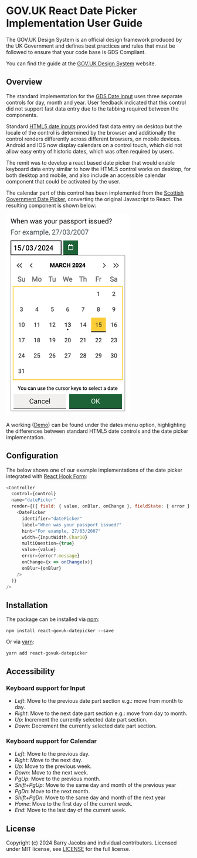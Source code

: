 # GOV.UK React Date Picker Implementation User Guide

The GOV.UK Design System is an official design framework produced by the UK Government and defines best practices and rules that must be followed to ensure that your code base is GDS Compliant.

You can find the guide at the <a href="https://design-system.service.gov.uk/" target="_blank" rel="noreferrer">GOV.UK Design System</a> website.

## Overview

The standard implementation for the <a href="https://design-system.service.gov.uk/components/date-input/" target="_blank" rel="noreferrer">GDS Date input</a> uses three separate controls for day, month and year. User feedback indicated that this control did not support fast data entry due to the tabbing required between the components.

Standard <a href="https://developer.mozilla.org/en-US/docs/Web/HTML/Element/input/date" target="_blank" rel="noreferrer">HTML5 date inputs</a> provided fast data entry on desktop but the locale of the control is determined by the browser and additionally the control renders differently across different browsers, on mobile devices. Android and IOS now display calendars on a control touch, which did not allow easy entry of historic dates, which was often required by users.

The remit was to develop a react based date picker that would enable keyboard data entry similar to how the HTML5 control works on desktop, for both desktop and mobile, and also include an accessible calendar component that could be activated by the user.

The calendar part of this control has been implemented from the <a href="https://designsystem.gov.scot/components/date-picker" target="_blank" rel="noreferrer">Scottish Government Date Picker</a>, converting the original Javascript to React. The resulting component is shown below:

![Date Picker!](images/date-picker.png)

A working ([Demo](https://vite-react-gds-demo.netlify.app/)) can be found under the dates menu option, highlighting the differences between standard HTML5 date controls and the date picker implementation.

## Configuration

The below shows one of our example implementations of the date picker integrated with <a href="https://react-hook-form.com/" target="_blank" rel="noreferrer">React Hook Form</a>:

```js
<Controller
  control={control}
  name="datePicker"
  render={({ field: { value, onBlur, onChange }, fieldState: { error } }) => (
    <DatePicker
      identifier="datePicker"
      label="When was your passport issued?"
      hint="For example, 27/03/2007"
      width={InputWidth.Char10}
      multiQuestion={true}
      value={value}
      error={error?.message}
      onChange={x => onChange(x)}
      onBlur={onBlur}
    />
  )}
/>
```

## Installation

The package can be installed via [npm](https://github.com/npm/cli):

```
npm install react-govuk-datepicker --save
```

Or via [yarn](https://github.com/yarnpkg/yarn):

```
yarn add react-govuk-datepicker
```

## Accessibility

### Keyboard support for Input

- _Left_: Move to the previous date part section e.g.: move from month to day.
- _Right_: Move to the next date part section e.g.: move from day to month.
- _Up_: Increment the currently selected date part section.
- _Down_: Decrement the currently selected date part section.

### Keyboard support for Calendar

- _Left_: Move to the previous day.
- _Right_: Move to the next day.
- _Up_: Move to the previous week.
- _Down_: Move to the next week.
- _PgUp_: Move to the previous month.
- _Shift+PgUp_: Move to the same day and month of the previous year
- _PgDn_: Move to the next month.
- _Shift+PgDn_: Move to the same day and month of the next year
- _Home_: Move to the first day of the current week.
- _End_: Move to the last day of the current week.

## License

Copyright (c) 2024 Barry Jacobs and individual contributors. Licensed under MIT license, see [LICENSE](LICENSE) for the full license.
